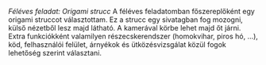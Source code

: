 _Féléves feladat: Origami strucc_
A féléves feladatomban főszereplőként egy origami struccot választottam. Ez a strucc egy sivatagban fog mozogni, külső nézetből lesz majd látható. A kamerával körbe lehet majd őt járni.
Extra funkciókként valamilyen részecskerendszer (homokvihar, piros hó, ...), köd, felhasználói felület, árnyékok és ütközésvizsgálat közül fogok lehetőség szerint választani.
